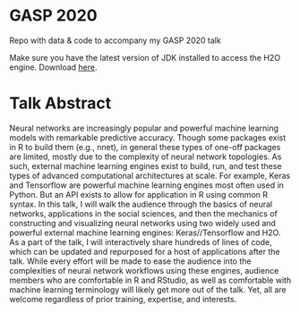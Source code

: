# GASP 2020
Repo with data & code to accompany my GASP 2020 talk

Make sure you have the latest version of JDK installed to access the H2O engine. Download [here](https://www.oracle.com/java/technologies/javase/javase-jdk8-downloads.html). 

# Talk Abstract

Neural networks are increasingly popular and powerful machine learning models with remarkable predictive accuracy. Though some packages exist in R to build them (e.g., nnet), in general these types of one-off packages are limited, mostly due to the complexity of neural network topologies. As such, external machine learning engines exist to build, run, and test these types of advanced computational architectures at scale. For example, Keras and Tensorflow are powerful machine learning engines most often used in Python. But an API exists to allow for application in R using common R syntax. In this talk, I will walk the audience through the basics of neural networks, applications in the social sciences, and then the mechanics of constructing and visualizing neural networks using two widely used and powerful external machine learning engines: Keras//Tensorflow and H2O. As a part of the talk, I will interactively share hundreds of lines of code, which can be updated and repurposed for a host of applications after the talk. While every effort will be made to ease the audience into the complexities of neural network workflows using these engines, audience members who are comfortable in R and RStudio, as well as comfortable with machine learning terminology will likely get more out of the talk. Yet, all are welcome regardless of prior training, expertise, and interests. 
